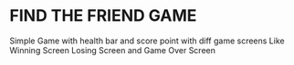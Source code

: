 # FIND THE FRIEND GAME
Simple Game with health bar and score point with diff game screens
Like Winning Screen Losing Screen and Game Over Screen
